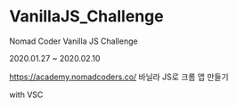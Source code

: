 # VanillaJS_Challenge
Nomad Coder Vanilla JS Challenge

2020.01.27 ~ 2020.02.10

https://academy.nomadcoders.co/
바닐라 JS로 크롬 앱 만들기

with VSC


